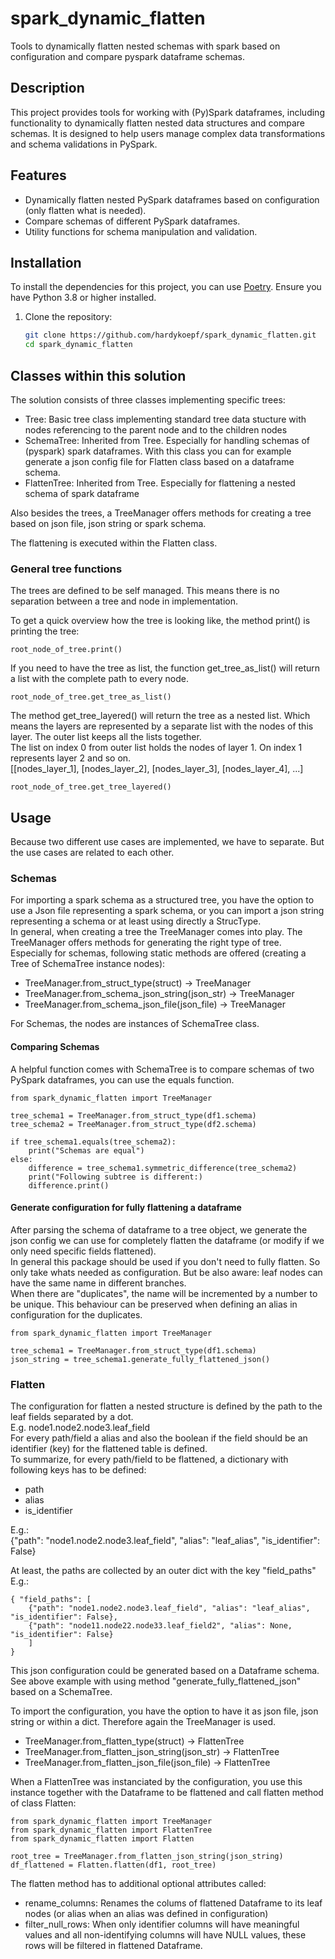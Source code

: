 # spark_dynamic_flatten

Tools to dynamically flatten nested schemas with spark based on configuration and compare pyspark dataframe schemas.

## Description

This project provides tools for working with (Py)Spark dataframes, including functionality to dynamically flatten nested data structures and compare schemas. It is designed to help users manage complex data transformations and schema validations in PySpark.

## Features

- Dynamically flatten nested PySpark dataframes based on configuration (only flatten what is needed).
- Compare schemas of different PySpark dataframes.
- Utility functions for schema manipulation and validation.

## Installation

To install the dependencies for this project, you can use [Poetry](https://python-poetry.org/). Ensure you have Python 3.8 or higher installed.

1. Clone the repository:
   ```sh
   git clone https://github.com/hardykoepf/spark_dynamic_flatten.git
   cd spark_dynamic_flatten

## Classes within this solution

The solution consists of three classes implementing specific trees:
- Tree: Basic tree class implementing standard tree data stucture with nodes referencing to the parent node and to the children nodes
- SchemaTree: Inherited from Tree. Especially for handling schemas of (pyspark) spark dataframes. With this class you can for example generate a json config file for Flatten class based on a dataframe schema.
- FlattenTree: Inherited from Tree. Especially for flattening a nested schema of spark dataframe

Also besides the trees, a TreeManager offers methods for creating a tree based on json file, json string or spark schema.  
  
The flattening is executed within the Flatten class.

### General tree functions

The trees are defined to be self managed. This means there is no separation between a tree and node in implementation.  
  
To get a quick overview how the tree is looking like, the method print() is printing the tree:
```
root_node_of_tree.print()
```
  
If you need to have the tree as list, the function get_tree_as_list() will return a list with the complete path to every node.
```
root_node_of_tree.get_tree_as_list()
```
  
The method get_tree_layered() will return the tree as a nested list. Which means the layers are represented by a separate list with the nodes of this layer. The outer list keeps all the lists together.  
The list on index 0 from outer list holds the nodes of layer 1. On index 1 represents layer 2 and so on.  
[[nodes_layer_1], [nodes_layer_2], [nodes_layer_3], [nodes_layer_4], ...]
```
root_node_of_tree.get_tree_layered()
```

## Usage

Because two different use cases are implemented, we have to separate. But the use cases are related to each other.  

### Schemas

For importing a spark schema as a structured tree, you have the option to use a Json file representing a spark schema, or you can import a json string representing a schema or at least using directly a StrucType.  
In general, when creating a tree the TreeManager comes into play. The TreeManager offers methods for generating the right type of tree.  
Especially for schemas, following static methods are offered (creating a Tree of SchemaTree instance nodes):
- TreeManager.from_struct_type(struct) -> TreeManager
- TreeManager.from_schema_json_string(json_str) -> TreeManager
- TreeManager.from_schema_json_file(json_file) -> TreeManager

For Schemas, the nodes are instances of SchemaTree class.

#### Comparing Schemas
A helpful function comes with SchemaTree is to compare schemas of two PySpark dataframes, you can use the equals function.  

```
from spark_dynamic_flatten import TreeManager

tree_schema1 = TreeManager.from_struct_type(df1.schema)
tree_schema2 = TreeManager.from_struct_type(df2.schema)

if tree_schema1.equals(tree_schema2):
    print("Schemas are equal")
else:
    difference = tree_schema1.symmetric_difference(tree_schema2)
    print("Following subtree is different:)
    difference.print()
```

#### Generate configuration for fully flattening a dataframe

After parsing the schema of dataframe to a tree object, we generate the json config we can use for completely flatten the dataframe (or modify if we only need specific fields flattened).  
In general this package should be used if you don't need to fully flatten. So only take whats needed as configuration.
But be also aware: leaf nodes can have the same name in different branches.  
When there are "duplicates", the name will be incremented by a number to be unique. This behaviour can be preserved when defining an alias in configuration for the duplicates.

```
from spark_dynamic_flatten import TreeManager

tree_schema1 = TreeManager.from_struct_type(df1.schema)
json_string = tree_schema1.generate_fully_flattened_json()
```

### Flatten
 
The configuration for flatten a nested structure is defined by the path to the leaf fields separated by a dot.  
E.g. node1.node2.node3.leaf_field  
For every path/field a alias and also the boolean if the field should be an identifier (key) for the flattened table is defined.  
To summarize, for every path/field to be flattened, a dictionary with following keys has to be defined:
- path
- alias
- is_identifier

E.g.:  
{"path": "node1.node2.node3.leaf_field", "alias": "leaf_alias", "is_identifier": False}  
  
At least, the paths are collected by an outer dict with the key "field_paths"  
E.g.:
```
{ "field_paths": [
    {"path": "node1.node2.node3.leaf_field", "alias": "leaf_alias", "is_identifier": False},
    {"path": "node11.node22.node33.leaf_field2", "alias": None, "is_identifier": False}
    ]
}

```
This json configuration could be generated based on a Dataframe schema. See above example with using method "generate_fully_flattened_json" based on a SchemaTree.  
  
To import the configuration, you have the option to have it as json file, json string or within a dict. Therefore again the TreeManager is used.
- TreeManager.from_flatten_type(struct) -> FlattenTree
- TreeManager.from_flatten_json_string(json_str) -> FlattenTree
- TreeManager.from_flatten_json_file(json_file) -> FlattenTree
  
When a FlattenTree was instanciated by the configuration, you use this instance together with the Dataframe to be flattened and call flatten method of class Flatten:
```
from spark_dynamic_flatten import TreeManager
from spark_dynamic_flatten import FlattenTree
from spark_dynamic_flatten import Flatten

root_tree = TreeManager.from_flatten_json_string(json_string)
df_flattened = Flatten.flatten(df1, root_tree)

```
  
The flatten method has to additional optional attributes called:
- rename_columns: Renames the colums of flattened Dataframe to its leaf nodes (or alias when an alias was defined in configuration)
- filter_null_rows: When only identifier columns will have meaningful values and all non-identifying columns will have NULL values, these rows will be filtered in flattened Dataframe.